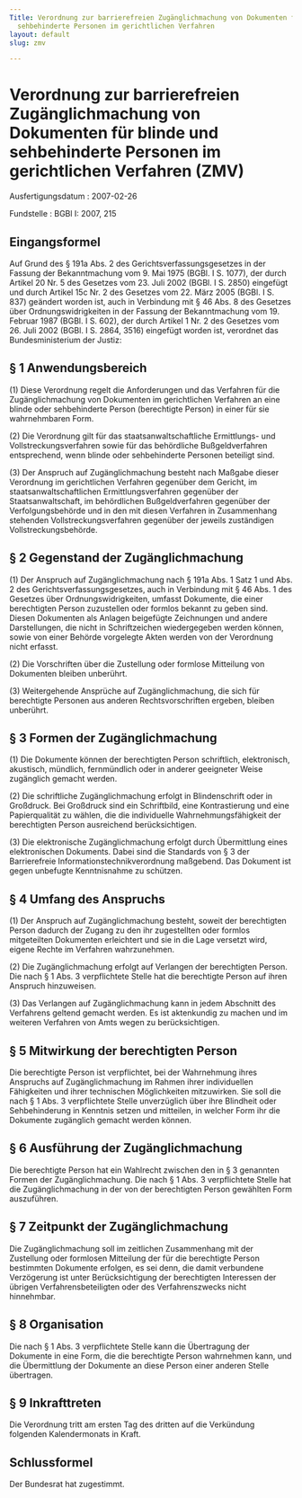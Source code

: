 ```yaml
---
Title: Verordnung zur barrierefreien Zugänglichmachung von Dokumenten für blinde und
  sehbehinderte Personen im gerichtlichen Verfahren
layout: default
slug: zmv

---
```


# Verordnung zur barrierefreien Zugänglichmachung von Dokumenten für blinde und sehbehinderte Personen im gerichtlichen Verfahren (ZMV)

Ausfertigungsdatum
:   2007-02-26

Fundstelle
:   BGBl I: 2007, 215



## Eingangsformel

Auf Grund des § 191a Abs. 2 des Gerichtsverfassungsgesetzes in der
Fassung der Bekanntmachung vom 9. Mai 1975 (BGBl. I S. 1077), der
durch Artikel 20 Nr. 5 des Gesetzes vom 23. Juli 2002 (BGBl. I S.
2850) eingefügt und durch Artikel 15c Nr. 2 des Gesetzes vom 22. März
2005 (BGBl. I S. 837) geändert worden ist, auch in Verbindung mit § 46
Abs. 8 des Gesetzes über Ordnungswidrigkeiten in der Fassung der
Bekanntmachung vom 19. Februar 1987 (BGBl. I S. 602), der durch
Artikel 1 Nr. 2 des Gesetzes vom 26. Juli 2002 (BGBl. I S. 2864, 3516)
eingefügt worden ist, verordnet das Bundesministerium der Justiz:


## § 1 Anwendungsbereich

(1) Diese Verordnung regelt die Anforderungen und das Verfahren für
die Zugänglichmachung von Dokumenten im gerichtlichen Verfahren an
eine blinde oder sehbehinderte Person (berechtigte Person) in einer
für sie wahrnehmbaren Form.

(2) Die Verordnung gilt für das staatsanwaltschaftliche Ermittlungs-
und Vollstreckungsverfahren sowie für das behördliche Bußgeldverfahren
entsprechend, wenn blinde oder sehbehinderte Personen beteiligt sind.

(3) Der Anspruch auf Zugänglichmachung besteht nach Maßgabe dieser
Verordnung im gerichtlichen Verfahren gegenüber dem Gericht, im
staatsanwaltschaftlichen Ermittlungsverfahren gegenüber der
Staatsanwaltschaft, im behördlichen Bußgeldverfahren gegenüber der
Verfolgungsbehörde und in den mit diesen Verfahren in Zusammenhang
stehenden Vollstreckungsverfahren gegenüber der jeweils zuständigen
Vollstreckungsbehörde.


## § 2 Gegenstand der Zugänglichmachung

(1) Der Anspruch auf Zugänglichmachung nach § 191a Abs. 1 Satz 1 und
Abs. 2 des Gerichtsverfassungsgesetzes, auch in Verbindung mit § 46
Abs. 1 des Gesetzes über Ordnungswidrigkeiten, umfasst Dokumente, die
einer berechtigten Person zuzustellen oder formlos bekannt zu geben
sind. Diesen Dokumenten als Anlagen beigefügte Zeichnungen und andere
Darstellungen, die nicht in Schriftzeichen wiedergegeben werden
können, sowie von einer Behörde vorgelegte Akten werden von der
Verordnung nicht erfasst.

(2) Die Vorschriften über die Zustellung oder formlose Mitteilung von
Dokumenten bleiben unberührt.

(3) Weitergehende Ansprüche auf Zugänglichmachung, die sich für
berechtigte Personen aus anderen Rechtsvorschriften ergeben, bleiben
unberührt.


## § 3 Formen der Zugänglichmachung

(1) Die Dokumente können der berechtigten Person schriftlich,
elektronisch, akustisch, mündlich, fernmündlich oder in anderer
geeigneter Weise zugänglich gemacht werden.

(2) Die schriftliche Zugänglichmachung erfolgt in Blindenschrift oder
in Großdruck. Bei Großdruck sind ein Schriftbild, eine Kontrastierung
und eine Papierqualität zu wählen, die die individuelle
Wahrnehmungsfähigkeit der berechtigten Person ausreichend
berücksichtigen.

(3) Die elektronische Zugänglichmachung erfolgt durch Übermittlung
eines elektronischen Dokuments. Dabei sind die Standards von § 3 der
Barrierefreie Informationstechnikverordnung maßgebend. Das Dokument
ist gegen unbefugte Kenntnisnahme zu schützen.


## § 4 Umfang des Anspruchs

(1) Der Anspruch auf Zugänglichmachung besteht, soweit der
berechtigten Person dadurch der Zugang zu den ihr zugestellten oder
formlos mitgeteilten Dokumenten erleichtert und sie in die Lage
versetzt wird, eigene Rechte im Verfahren wahrzunehmen.

(2) Die Zugänglichmachung erfolgt auf Verlangen der berechtigten
Person. Die nach § 1 Abs. 3 verpflichtete Stelle hat die berechtigte
Person auf ihren Anspruch hinzuweisen.

(3) Das Verlangen auf Zugänglichmachung kann in jedem Abschnitt des
Verfahrens geltend gemacht werden. Es ist aktenkundig zu machen und im
weiteren Verfahren von Amts wegen zu berücksichtigen.


## § 5 Mitwirkung der berechtigten Person

Die berechtigte Person ist verpflichtet, bei der Wahrnehmung ihres
Anspruchs auf Zugänglichmachung im Rahmen ihrer individuellen
Fähigkeiten und ihrer technischen Möglichkeiten mitzuwirken. Sie soll
die nach § 1 Abs. 3 verpflichtete Stelle unverzüglich über ihre
Blindheit oder Sehbehinderung in Kenntnis setzen und mitteilen, in
welcher Form ihr die Dokumente zugänglich gemacht werden können.


## § 6 Ausführung der Zugänglichmachung

Die berechtigte Person hat ein Wahlrecht zwischen den in § 3 genannten
Formen der Zugänglichmachung. Die nach § 1 Abs. 3 verpflichtete Stelle
hat die Zugänglichmachung in der von der berechtigten Person gewählten
Form auszuführen.


## § 7 Zeitpunkt der Zugänglichmachung

Die Zugänglichmachung soll im zeitlichen Zusammenhang mit der
Zustellung oder formlosen Mitteilung der für die berechtigte Person
bestimmten Dokumente erfolgen, es sei denn, die damit verbundene
Verzögerung ist unter Berücksichtigung der berechtigten Interessen der
übrigen Verfahrensbeteiligten oder des Verfahrenszwecks nicht
hinnehmbar.


## § 8 Organisation

Die nach § 1 Abs. 3 verpflichtete Stelle kann die Übertragung der
Dokumente in eine Form, die die berechtigte Person wahrnehmen kann,
und die Übermittlung der Dokumente an diese Person einer anderen
Stelle übertragen.


## § 9 Inkrafttreten

Die Verordnung tritt am ersten Tag des dritten auf die Verkündung
folgenden Kalendermonats in Kraft.


## Schlussformel

Der Bundesrat hat zugestimmt.

